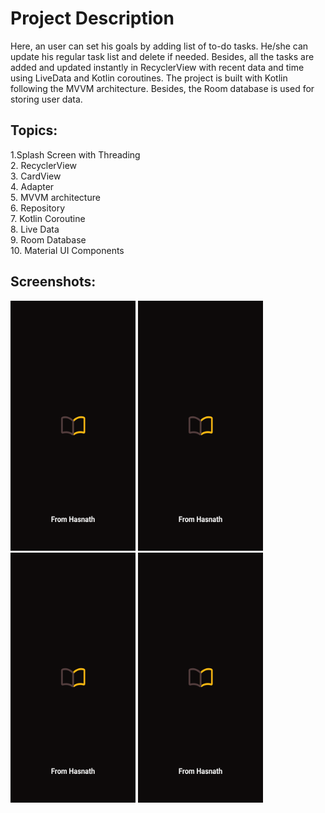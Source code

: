 # Project Description


Here, an user can set his goals by adding list of to-do tasks.
He/she can update his regular task list and delete if needed.
Besides, all the tasks are added and updated instantly in RecyclerView with recent data and time using LiveData and Kotlin coroutines.
The project is built with Kotlin following the MVVM architecture. Besides, the Room database is used for storing user data.

## Topics:
1.Splash Screen with Threading  
2. RecyclerView  
3. CardView  
4. Adapter  
5. MVVM architecture  
6. Repository   
7. Kotlin Coroutine  
8. Live Data  
9. Room Database  
10. Material UI Components

## Screenshots:
<img src="./Screenshots/Screenshot_20220306-123142.png" width="200" height="400" title="Welcome Screen" />
<img src="./Screenshots/Screenshot_20220306-123142.png" width="200" height="400" title="Home Screen" />
<img src="./Screenshots/Screenshot_20220306-123142.png" width="200" height="400" title="Add Notes Screen"  />
<img src="./Screenshots/Screenshot_20220306-123142.png" width="200" height="400" title="Udpate and Show Notes Screen" />
